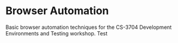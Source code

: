 # Browser Automation

Basic browser automation techniques for the CS-3704 Development Environments and Testing workshop.
Test
